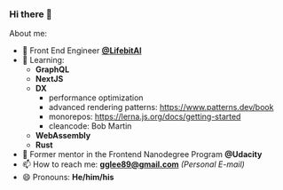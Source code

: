 ### Hi there 👋

About me:

- 🔭 Front End Engineer **[@LifebitAI](https://github.com/lifebit-ai)**
- 🔬 Learning:       
    - **GraphQL**
    - **NextJS**
    - **DX**
        - performance optimization
        - advanced rendering patterns: https://www.patterns.dev/book
        - monorepos: https://lerna.js.org/docs/getting-started
        - cleancode: Bob Martin
    - **WebAssembly**
    - **Rust**
- 🔭 Former mentor in the Frontend Nanodegree Program **@Udacity**
- 📫 How to reach me: **gglee89@gmail.com** *(Personal E-mail)*
- 😄 Pronouns: **He/him/his**
